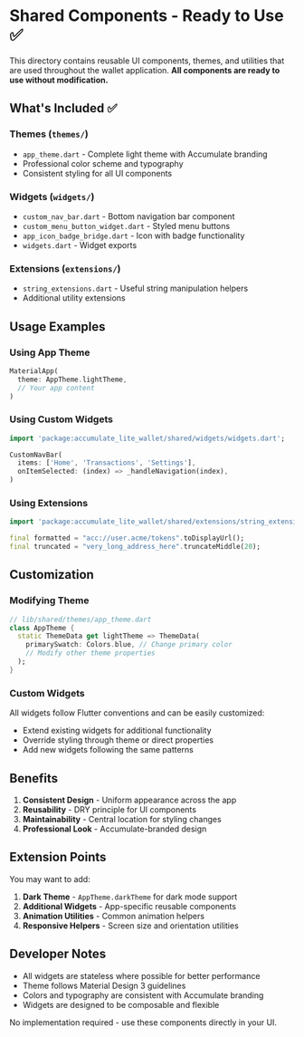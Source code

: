 # Shared Components - Ready to Use ✅

This directory contains reusable UI components, themes, and utilities that are used throughout the wallet application. **All components are ready to use without modification.**

## What's Included ✅

### Themes (`themes/`)
- `app_theme.dart` - Complete light theme with Accumulate branding
- Professional color scheme and typography
- Consistent styling for all UI components

### Widgets (`widgets/`)
- `custom_nav_bar.dart` - Bottom navigation bar component
- `custom_menu_button_widget.dart` - Styled menu buttons
- `app_icon_badge_bridge.dart` - Icon with badge functionality
- `widgets.dart` - Widget exports

### Extensions (`extensions/`)
- `string_extensions.dart` - Useful string manipulation helpers
- Additional utility extensions

## Usage Examples

### Using App Theme
```dart
MaterialApp(
  theme: AppTheme.lightTheme,
  // Your app content
)
```

### Using Custom Widgets
```dart
import 'package:accumulate_lite_wallet/shared/widgets/widgets.dart';

CustomNavBar(
  items: ['Home', 'Transactions', 'Settings'],
  onItemSelected: (index) => _handleNavigation(index),
)
```

### Using Extensions
```dart
import 'package:accumulate_lite_wallet/shared/extensions/string_extensions.dart';

final formatted = "acc://user.acme/tokens".toDisplayUrl();
final truncated = "very_long_address_here".truncateMiddle(20);
```

## Customization

### Modifying Theme
```dart
// lib/shared/themes/app_theme.dart
class AppTheme {
  static ThemeData get lightTheme => ThemeData(
    primarySwatch: Colors.blue, // Change primary color
    // Modify other theme properties
  );
}
```

### Custom Widgets
All widgets follow Flutter conventions and can be easily customized:
- Extend existing widgets for additional functionality
- Override styling through theme or direct properties
- Add new widgets following the same patterns

## Benefits

1. **Consistent Design** - Uniform appearance across the app
2. **Reusability** - DRY principle for UI components
3. **Maintainability** - Central location for styling changes
4. **Professional Look** - Accumulate-branded design

## Extension Points

You may want to add:

1. **Dark Theme** - `AppTheme.darkTheme` for dark mode support
2. **Additional Widgets** - App-specific reusable components
3. **Animation Utilities** - Common animation helpers
4. **Responsive Helpers** - Screen size and orientation utilities

## Developer Notes

- All widgets are stateless where possible for better performance
- Theme follows Material Design 3 guidelines
- Colors and typography are consistent with Accumulate branding
- Widgets are designed to be composable and flexible

No implementation required - use these components directly in your UI.